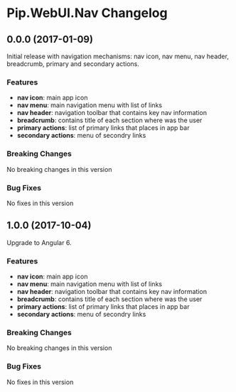 # Pip.WebUI.Nav Changelog

## <a name="0.0.0"></a> 0.0.0 (2017-01-09)

Initial release with navigation mechanisms: nav icon, nav menu, nav header, breadcrumb, primary and secondary actions.

### Features
* **nav icon**: main app icon
* **nav menu**: main navigation menu with list of links
* **nav header**: navigation toolbar that contains key nav information
* **breadcrumb**: contains title of each section where was the user
* **primary actions**: list of primary links that places in app bar
* **secondary actions**: menu of secondry links

### Breaking Changes
No breaking changes in this version

### Bug Fixes
No fixes in this version

## <a name="1.0.0"></a> 1.0.0 (2017-10-04)

Upgrade to Angular 6.

### Features
* **nav icon**: main app icon
* **nav menu**: main navigation menu with list of links
* **nav header**: navigation toolbar that contains key nav information
* **breadcrumb**: contains title of each section where was the user
* **primary actions**: list of primary links that places in app bar
* **secondary actions**: menu of secondry links

### Breaking Changes
No breaking changes in this version

### Bug Fixes
No fixes in this version
